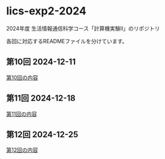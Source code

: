# lics-exp2-2024
2024年度 生活情報通信科学コース「計算機実験II」のリポジトリ

各回に対応するREADMEファイルを分けています。

## 第10回 2024-12-11
[第10回の内容](https://github.com/ksudoh/lics-exp2-2024/blob/main/README_11Dec.md)

## 第11回 2024-12-18
[第11回の内容](https://github.com/ksudoh/lics-exp2-2024/blob/main/README_18Dec.md)

## 第12回 2024-12-25
[第12回の内容](https://github.com/ksudoh/lics-exp2-2024/blob/main/README_25Dec.md)
